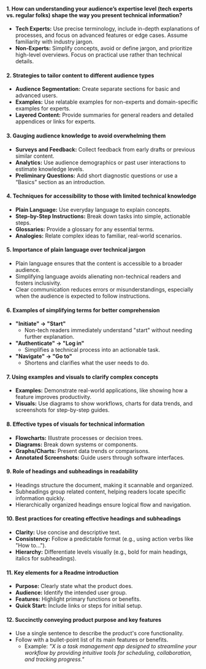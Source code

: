 

#### **1. How can understanding your audience’s expertise level (tech experts vs. regular folks) shape the way you present technical information?**
- **Tech Experts:** Use precise terminology, include in-depth explanations of processes, and focus on advanced features or edge cases. Assume familiarity with industry jargon.
- **Non-Experts:** Simplify concepts, avoid or define jargon, and prioritize high-level overviews. Focus on practical use rather than technical details.

#### **2. Strategies to tailor content to different audience types**
- **Audience Segmentation:** Create separate sections for basic and advanced users.
- **Examples:** Use relatable examples for non-experts and domain-specific examples for experts.
- **Layered Content:** Provide summaries for general readers and detailed appendices or links for experts.

#### **3. Gauging audience knowledge to avoid overwhelming them**
- **Surveys and Feedback:** Collect feedback from early drafts or previous similar content.
- **Analytics:** Use audience demographics or past user interactions to estimate knowledge levels.
- **Preliminary Questions:** Add short diagnostic questions or use a “Basics” section as an introduction.

#### **4. Techniques for accessibility to those with limited technical knowledge**
- **Plain Language:** Use everyday language to explain concepts.
- **Step-by-Step Instructions:** Break down tasks into simple, actionable steps.
- **Glossaries:** Provide a glossary for any essential terms.
- **Analogies:** Relate complex ideas to familiar, real-world scenarios.

#### **5. Importance of plain language over technical jargon**
- Plain language ensures that the content is accessible to a broader audience.
- Simplifying language avoids alienating non-technical readers and fosters inclusivity.
- Clear communication reduces errors or misunderstandings, especially when the audience is expected to follow instructions.

#### **6. Examples of simplifying terms for better comprehension**
- **"Initiate" → "Start"**
  - Non-tech readers immediately understand "start" without needing further explanation.
- **"Authenticate" → "Log in"**
  - Simplifies a technical process into an actionable task.
- **"Navigate" → "Go to"**
  - Shortens and clarifies what the user needs to do.

#### **7. Using examples and visuals to clarify complex concepts**
- **Examples:** Demonstrate real-world applications, like showing how a feature improves productivity.
- **Visuals:** Use diagrams to show workflows, charts for data trends, and screenshots for step-by-step guides.

#### **8. Effective types of visuals for technical information**
- **Flowcharts:** Illustrate processes or decision trees.
- **Diagrams:** Break down systems or components.
- **Graphs/Charts:** Present data trends or comparisons.
- **Annotated Screenshots:** Guide users through software interfaces.

#### **9. Role of headings and subheadings in readability**
- Headings structure the document, making it scannable and organized.
- Subheadings group related content, helping readers locate specific information quickly.
- Hierarchically organized headings ensure logical flow and navigation.

#### **10. Best practices for creating effective headings and subheadings**
- **Clarity:** Use concise and descriptive text.
- **Consistency:** Follow a predictable format (e.g., using action verbs like "How to...").
- **Hierarchy:** Differentiate levels visually (e.g., bold for main headings, italics for subheadings).

#### **11. Key elements for a Readme introduction**
- **Purpose:** Clearly state what the product does.
- **Audience:** Identify the intended user group.
- **Features:** Highlight primary functions or benefits.
- **Quick Start:** Include links or steps for initial setup.

#### **12. Succinctly conveying product purpose and key features**
- Use a single sentence to describe the product's core functionality.
- Follow with a bullet-point list of its main features or benefits.
  - Example: *"X is a task management app designed to streamline your workflow by providing intuitive tools for scheduling, collaboration, and tracking progress."*

